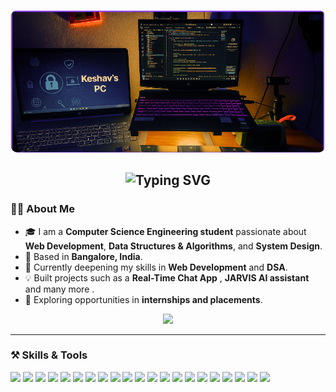 
<!-- Profile  Banner -->
<p align="center">
  <img src="image.png" alt="Profile Banner" width="750" style="border-radius:12px;">
</p>

<!-- Quotation -->
<h2 align="center">
  <img src="https://readme-typing-svg.demolab.com?font=Fira+Code&pause=1500&color=9B72FF&center=true&vCenter=true&width=850&lines=%E2%9D%9D+Strive+for+perfection,+but+embrace+growth+%E2%9D%9E" alt="Typing SVG" />
</h2>

### 👨‍💻 About Me  

- 🎓 I am a **Computer Science Engineering student** passionate about **Web Development**, **Data Structures & Algorithms**, and **System Design**.  
- 📍 Based in **Bangalore, India**.  
- 🌱 Currently deepening my skills in **Web Development** and **DSA**.  
- 💡 Built projects such as a **Real-Time Chat App** , **JARVIS AI assistant** and many more .
- 🚀 Exploring opportunities in **internships and placements**.  

<!-- Portfolio Link -->
<p align="center">
  <a href="https://keshav7x404.github.io/k7Pfolio/" target="_blank">
    <img src="https://img.shields.io/badge/About%20Me...-5e3ea1?style=for-the-badge&logo=google-chrome&logoColor=white" />
  </a>
</p>

---
### ⚒️ Skills & Tools  
<p align="left">
  <!-- Web & Frontend -->
  <img src="https://img.shields.io/badge/HTML5-20232A?style=for-the-badge&logo=html5&logoColor=E34F26&color=4b0082" />
  <img src="https://img.shields.io/badge/CSS3-20232A?style=for-the-badge&logo=css3&logoColor=1572B6&color=5a2d91" />
  <img src="https://img.shields.io/badge/JavaScript-20232A?style=for-the-badge&logo=javascript&logoColor=F7DF1E&color=6a0dad" />
  <img src="https://img.shields.io/badge/React-20232A?style=for-the-badge&logo=react&logoColor=61DAFB&color=800080" />
  <img src="https://img.shields.io/badge/Next.js-20232A?style=for-the-badge&logo=nextdotjs&logoColor=FFFFFF&color=4b0082" />
  <img src="https://img.shields.io/badge/Express.js-20232A?style=for-the-badge&logo=express&logoColor=FFFFFF&color=5a2d91" />

  <!-- Backend & Databases -->
  <img src="https://img.shields.io/badge/Node.js-20232A?style=for-the-badge&logo=nodedotjs&logoColor=339933&color=6a0dad" />
  <img src="https://img.shields.io/badge/MongoDB-20232A?style=for-the-badge&logo=mongodb&logoColor=47A248&color=800080" />
  <img src="https://img.shields.io/badge/MySQL-20232A?style=for-the-badge&logo=mysql&logoColor=4479A1&color=4b0082" />
  <img src="https://img.shields.io/badge/Django-20232A?style=for-the-badge&logo=django&logoColor=092E20&color=5a2d91" />
  <img src="https://img.shields.io/badge/DBMS-20232A?style=for-the-badge&logo=databricks&logoColor=FF3621&color=6a0dad" />
  <img src="https://img.shields.io/badge/Computer%20Networks-20232A?style=for-the-badge&logo=cisco&logoColor=white&color=800080" />

  <!-- DevOps & Hosting -->
  <img src="https://img.shields.io/badge/Linux-20232A?style=for-the-badge&logo=linux&logoColor=FCC624&color=4b0082" />
  <img src="https://img.shields.io/badge/GitHub-20232A?style=for-the-badge&logo=github&logoColor=FFFFFF&color=5a2d91" />
  <img src="https://img.shields.io/badge/Vercel-20232A?style=for-the-badge&logo=vercel&logoColor=FFFFFF&color=6a0dad" />
  <img src="https://img.shields.io/badge/Render-20232A?style=for-the-badge&logo=render&logoColor=46E3B7&color=800080" />

  <!-- Programming Languages -->
  <img src="https://img.shields.io/badge/Java-20232A?style=for-the-badge&logo=openjdk&logoColor=FFFFFF&color=4b0082" />
  <img src="https://img.shields.io/badge/C++-20232A?style=for-the-badge&logo=c%2B%2B&logoColor=00599C&color=5a2d91" />
  <img src="https://img.shields.io/badge/Python-20232A?style=for-the-badge&logo=python&logoColor=3776AB&color=6a0dad" />
  <img src="https://img.shields.io/badge/C-20232A?style=for-the-badge&logo=c&logoColor=A8B9CC&color=800080" />

  <!-- Concepts -->
  <img src="https://img.shields.io/badge/System%20Design-20232A?style=for-the-badge&logo=databricks&logoColor=FF3621&color=5a2d91" />
</p>




